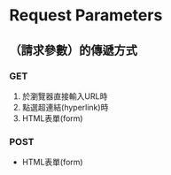 # Request Parameters

## （請求參數）的傳遞方式

### GET

1. 於瀏覽器直接輸入URL時
2. 點選超連結(hyperlink)時
3. HTML表單(form)

### POST

* HTML表單(form)

